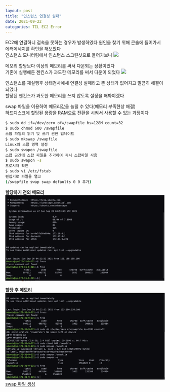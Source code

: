 ```yaml
---
layout: post
title: "인스턴스 연결성 실패"
date: 2021-09-22
categories: TIL EC2 Error
---
```


EC2에 연결하니 접속을 못하는 경우가 발생하였다
원인을 찾기 위해 콘솔에 들어가서 에러메세지를 확인을 해보았다  
인스턴스 모니터링에서 인스턴스 스크린샷으로 들어가보니
![](https://raw.githubusercontent.com/Action2theFuture/Action2theFuture.github.io/main/_posts/Images/instance.png)

메모리 할당보다 이상의 메모리를 써서 다운되는 상황이었다  
기존에 실행해둔 젠킨스가 과도한 메모리를 써서 다운이 되었다
![](https://raw.githubusercontent.com/Action2theFuture/Action2theFuture.github.io/main/_posts/Images/instancesuccess.png)

인스턴스를 재실행후 상태검사에세 연결성 실패라고 뜬 상태가 없어지고 말끔히 해결이 되었다  
할당된 젠킨스가 과도한 메모리를 쓰지 않도록 설정을 해봐야겠다

swap 파일을 이용하여 메모리값을 늘릴 수 있다(메모리 부족현상 해결)  
하드디스크에 할당된 용량을 RAM으로 전환을 시켜서 사용할 수 있는 과정이다

```bash
$ sudo dd if=/dev/zero of=/swapfile bs=128M count=32
$ sudo chmod 600 /swapfile
스왑 파일의 읽기 및 쓰기 권한 업데이트
$ sudo mkswap /swapfile
Linux의 스홥 영역 설정
$ sudo swapon /swapfile
스왑 공간에 스왑 파일을 추가하여 즉시 스왑파일 사용
$ sudo swapon -s
프로시저 확인
$ sudo vi /etc/fstab
편집기로 파일을 열고
(/swapfile swap swap defaults 0 0 추가)
```

**할당하기 전의 메모리**
![](https://raw.githubusercontent.com/Action2theFuture/Action2theFuture.github.io/main/_posts/Images/free.png)

**할당 후 메모리**
![](https://raw.githubusercontent.com/Action2theFuture/Action2theFuture.github.io/main/_posts/Images/free3.png)
[swap 파일 생성](https://aws.amazon.com/ko/premiumsupport/knowledge-center/ec2-memory-swap-file/)
